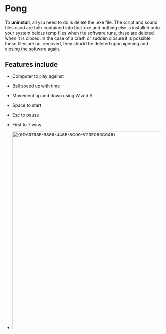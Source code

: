 # Pong

To **uninstall**, all you need to do is delete the .exe file. The script and sound files used are fully contained into that .exe and nothing else is installed onto your system beides temp files when the software runs, these are deleted when it is closed. In the case of a crash or sudden closure it is possible these files are not removed, they should be deleted upon opening and closing the software again.

## Features include
- Computer to play against
- Ball speed up with time
- Movement up and down using W and S
- Space to start
- Esc to pause
- First to 7 wins

- <img width="637" alt="{9DA5753B-B886-448E-8C06-8113E085C649}" src="https://github.com/user-attachments/assets/2e130217-a374-472c-8a54-56def3d359d6" />
